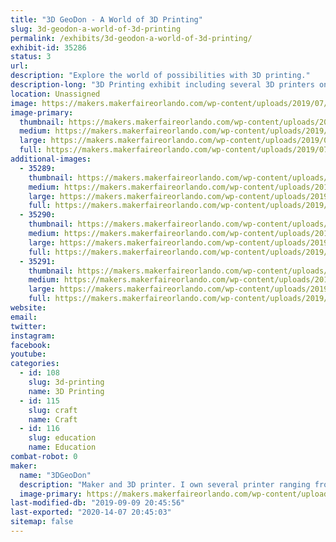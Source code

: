 ```yaml
---
title: "3D GeoDon - A World of 3D Printing"
slug: 3d-geodon-a-world-of-3d-printing
permalink: /exhibits/3d-geodon-a-world-of-3d-printing/
exhibit-id: 35286
status: 3
url: 
description: "Explore the world of possibilities with 3D printing."
description-long: "3D Printing exhibit including several 3D printers on display, actively printing 3D objects. 3D printed objects on display demonstrating possibilities and capabilities of today’s 3D printing technologies.Small 3D samples will be available as give-aways to attendees (while supplies last). My experience with and passion for 3D printing techniques and equipment, makes me uniquely qualified to entertain questions and provide troubleshooting to attendees."
location: Unassigned
image: https://makers.makerfaireorlando.com/wp-content/uploads/2019/07/6B9E328B-BD4C-466E-9432-03D444976316-932x1024.jpeg
image-primary:
  thumbnail: https://makers.makerfaireorlando.com/wp-content/uploads/2019/07/6B9E328B-BD4C-466E-9432-03D444976316-150x150.jpeg
  medium: https://makers.makerfaireorlando.com/wp-content/uploads/2019/07/6B9E328B-BD4C-466E-9432-03D444976316-273x300.jpeg
  large: https://makers.makerfaireorlando.com/wp-content/uploads/2019/07/6B9E328B-BD4C-466E-9432-03D444976316-932x1024.jpeg
  full: https://makers.makerfaireorlando.com/wp-content/uploads/2019/07/6B9E328B-BD4C-466E-9432-03D444976316.jpeg
additional-images:
  - 35289:
    thumbnail: https://makers.makerfaireorlando.com/wp-content/uploads/2019/07/78D48C3B-5DA3-4CD4-A1DF-3B1799719DE3-150x150.jpeg
    medium: https://makers.makerfaireorlando.com/wp-content/uploads/2019/07/78D48C3B-5DA3-4CD4-A1DF-3B1799719DE3-209x300.jpeg
    large: https://makers.makerfaireorlando.com/wp-content/uploads/2019/07/78D48C3B-5DA3-4CD4-A1DF-3B1799719DE3-712x1024.jpeg
    full: https://makers.makerfaireorlando.com/wp-content/uploads/2019/07/78D48C3B-5DA3-4CD4-A1DF-3B1799719DE3.jpeg
  - 35290:
    thumbnail: https://makers.makerfaireorlando.com/wp-content/uploads/2019/07/C002F3BE-D9CE-4033-8AAD-0C04909D556E-150x150.jpeg
    medium: https://makers.makerfaireorlando.com/wp-content/uploads/2019/07/C002F3BE-D9CE-4033-8AAD-0C04909D556E-247x300.jpeg
    large: https://makers.makerfaireorlando.com/wp-content/uploads/2019/07/C002F3BE-D9CE-4033-8AAD-0C04909D556E-844x1024.jpeg
    full: https://makers.makerfaireorlando.com/wp-content/uploads/2019/07/C002F3BE-D9CE-4033-8AAD-0C04909D556E.jpeg
  - 35291:
    thumbnail: https://makers.makerfaireorlando.com/wp-content/uploads/2019/07/937662C3-F1D3-441E-94F2-199B36E4352A-150x150.jpeg
    medium: https://makers.makerfaireorlando.com/wp-content/uploads/2019/07/937662C3-F1D3-441E-94F2-199B36E4352A-300x247.jpeg
    large: https://makers.makerfaireorlando.com/wp-content/uploads/2019/07/937662C3-F1D3-441E-94F2-199B36E4352A-1024x844.jpeg
    full: https://makers.makerfaireorlando.com/wp-content/uploads/2019/07/937662C3-F1D3-441E-94F2-199B36E4352A.jpeg
website: 
email: 
twitter: 
instagram: 
facebook: 
youtube: 
categories:
  - id: 108
    slug: 3d-printing
    name: 3D Printing
  - id: 115
    slug: craft
    name: Craft
  - id: 116
    slug: education
    name: Education
combat-robot: 0
maker:
  name: "3DGeoDon"
  description: "Maker and 3D printer. I own several printer ranging from inexpensive to more expensive. I consider myself to be of Intermedite to Advanced  skill level."
  image-primary: https://makers.makerfaireorlando.com/wp-content/uploads/2019/08/2B39041E-58DB-49B7-9033-7321E988877F-779x1024.jpeg
last-modified-db: "2019-09-09 20:45:56"
last-exported: "2020-14-07 20:45:03"
sitemap: false
---
```

